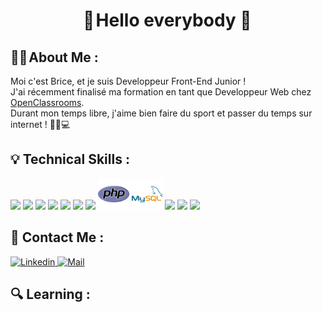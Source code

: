 # <p align="center">👾 Hello everybody 👾 </p> 

## 👨‍💻 About Me : 

Moi c'est Brice, et je suis Developpeur Front-End Junior ! <br>
J'ai récemment finalisé ma formation en tant que Developpeur Web chez <a href="https://openclassrooms.com/fr/paths/717-developpeur-web">OpenClassrooms</a>. <br>
Durant mon temps libre, j'aime bien faire du sport et passer du temps sur internet ! 💪🏻💻

## 💡 Technical Skills :
<p>
  <img src="https://user-images.githubusercontent.com/108266555/208406082-47b20408-9bcf-44d8-9cb7-fb3700dd9ef9.svg" width="50px"/>
  <img src="https://user-images.githubusercontent.com/108266555/208406104-591aa1db-0e93-43ed-9b54-786bdb8b95c2.svg" width="50px"/>
  <img src="https://user-images.githubusercontent.com/108266555/208406120-be75d97d-6a0d-4008-9a86-b1b3188f26a0.svg" width="50px"/>
  <img src="https://user-images.githubusercontent.com/108266555/208407223-f893cdb7-79eb-4d47-9596-069c923b6f1c.svg" width="50px"/>
  <img src="https://user-images.githubusercontent.com/108266555/208407440-549f7ffa-bcd6-4cec-9163-14dd6f4b7b39.svg" width="50px"/>
  <img src="https://user-images.githubusercontent.com/108266555/208407642-042d9fc2-1b11-4837-9564-66ae69a792d3.svg" width="50px"/>
  <img src="https://user-images.githubusercontent.com/108266555/208407926-02c1021d-26ec-4bb9-a441-dca88af2b402.svg" width="50px"/>
  <img src="https://raw.githubusercontent.com/devicons/devicon/1119b9f84c0290e0f0b38982099a2bd027a48bf1/icons/php/php-original.svg" width="50px"/>
  <img src="https://raw.githubusercontent.com/devicons/devicon/1119b9f84c0290e0f0b38982099a2bd027a48bf1/icons/mysql/mysql-original-wordmark.svg" width="50px" />
  <img src="https://timotheymahieux.fr/wp-content/uploads/2020/10/JQuery-2.png" width="50px" />
  <img src="https://miro.medium.com/v2/resize:fit:1400/1*5Hnnv0awfSv0BGcq1C522w.png" width="50px" />
  <img src="https://raw.githubusercontent.com/gilbarbara/logos/52addcaa18dfecb4df77f3ee0753dca6b98187ad/logos/redux.svg" width="50px" />
</p>

## 🤝 Contact Me :

<a href="https://www.linkedin.com/in/brice-rochet-7b767b259/">
  <img src="https://upload.wikimedia.org/wikipedia/commons/thumb/c/ca/LinkedIn_logo_initials.png/600px-LinkedIn_logo_initials.png?20140125013055" alt="Linkedin" width="50px"/>
</a>
<a href="mailto:brice.974452@gmail.com">
  <img src="https://upload.wikimedia.org/wikipedia/fr/a/a7/Mail_%28Apple%29_logo.png" alt="Mail" width="50px"/>
</a>

## 🔍 Learning :
<p></p> 
